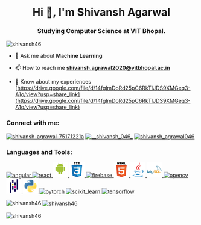 <h1 align="center">Hi 👋, I'm Shivansh Agarwal</h1>
<h3 align="center">Studying Computer Science at VIT Bhopal.</h3>

<p align="left"> <img src="https://komarev.com/ghpvc/?username=shivansh46&label=Profile%20views&color=0e75b6&style=flat" alt="shivansh46" /> </p>

- 💬 Ask me about **Machine Learning**

- 📫 How to reach me **shivansh.agrawal2020@vitbhopal.ac.in**

- 📄 Know about my experiences [https://drive.google.com/file/d/14fglmDoRd25pC6RkTIJDS9XMGeq3-A1o/view?usp=share_link](https://drive.google.com/file/d/14fglmDoRd25pC6RkTIJDS9XMGeq3-A1o/view?usp=share_link)

<h3 align="left">Connect with me:</h3>
<p align="left">
<a href="https://linkedin.com/in/shivansh-agrawal-75171221a" target="blank"><img align="center" src="https://raw.githubusercontent.com/rahuldkjain/github-profile-readme-generator/master/src/images/icons/Social/linked-in-alt.svg" alt="shivansh-agrawal-75171221a" height="30" width="40" /></a>
<a href="https://instagram.com/__shivansh_046_" target="blank"><img align="center" src="https://raw.githubusercontent.com/rahuldkjain/github-profile-readme-generator/master/src/images/icons/Social/instagram.svg" alt="__shivansh_046_" height="30" width="40" /></a>
<a href="https://www.leetcode.com/shivansh_agrawal046" target="blank"><img align="center" src="https://raw.githubusercontent.com/rahuldkjain/github-profile-readme-generator/master/src/images/icons/Social/leet-code.svg" alt="shivansh_agrawal046" height="30" width="40" /></a>
</p>

<h3 align="left">Languages and Tools:</h3>
<p align="left"><a href="https://angular.io/" target="_blank" rel="noreferrer"> 
<img src="https://angular.io/assets/images/logos/angular/angular.svg" alt="angular" width="40" height="40"/> </a>
<a href="https://reactjs.org/" target="_blank" rel="noreferrer"> 
<img src="https://reactjs.org/logo-og.png" alt="react" width="40" height="40"/> </a> <a href="https://developer.android.com" target="_blank" rel="noreferrer"> <img src="https://raw.githubusercontent.com/devicons/devicon/master/icons/android/android-original-wordmark.svg" alt="android" width="40" height="40"/> </a> <a href="https://www.w3schools.com/css/" target="_blank" rel="noreferrer"> <img src="https://raw.githubusercontent.com/devicons/devicon/master/icons/css3/css3-original-wordmark.svg" alt="css3" width="40" height="40"/> </a> <a href="https://firebase.google.com/" target="_blank" rel="noreferrer"> <img src="https://www.vectorlogo.zone/logos/firebase/firebase-icon.svg" alt="firebase" width="40" height="40"/> </a> <a href="https://www.w3.org/html/" target="_blank" rel="noreferrer"> <img src="https://raw.githubusercontent.com/devicons/devicon/master/icons/html5/html5-original-wordmark.svg" alt="html5" width="40" height="40"/> </a> <a href="https://www.java.com" target="_blank" rel="noreferrer"> <img src="https://raw.githubusercontent.com/devicons/devicon/master/icons/java/java-original.svg" alt="java" width="40" height="40"/> </a> <a href="https://www.mysql.com/" target="_blank" rel="noreferrer"> <img src="https://raw.githubusercontent.com/devicons/devicon/master/icons/mysql/mysql-original-wordmark.svg" alt="mysql" width="40" height="40"/> </a> <a href="https://opencv.org/" target="_blank" rel="noreferrer"> <img src="https://www.vectorlogo.zone/logos/opencv/opencv-icon.svg" alt="opencv" width="40" height="40"/> </a> <a href="https://pandas.pydata.org/" target="_blank" rel="noreferrer"> <img src="https://raw.githubusercontent.com/devicons/devicon/2ae2a900d2f041da66e950e4d48052658d850630/icons/pandas/pandas-original.svg" alt="pandas" width="40" height="40"/> </a> <a href="https://www.python.org" target="_blank" rel="noreferrer"> <img src="https://raw.githubusercontent.com/devicons/devicon/master/icons/python/python-original.svg" alt="python" width="40" height="40"/> </a> <a href="https://pytorch.org/" target="_blank" rel="noreferrer"> <img src="https://www.vectorlogo.zone/logos/pytorch/pytorch-icon.svg" alt="pytorch" width="40" height="40"/> </a> <a href="https://scikit-learn.org/" target="_blank" rel="noreferrer"> <img src="https://upload.wikimedia.org/wikipedia/commons/0/05/Scikit_learn_logo_small.svg" alt="scikit_learn" width="40" height="40"/> </a> <a href="https://www.tensorflow.org" target="_blank" rel="noreferrer"> <img src="https://www.vectorlogo.zone/logos/tensorflow/tensorflow-icon.svg" alt="tensorflow" width="40" height="40"/> </a> </p>

<p><img align="left" src="https://github-readme-stats.vercel.app/api/top-langs?username=shivansh46&show_icons=true&locale=en&layout=compact" alt="shivansh46" /></p>

<p>&nbsp;<img align="center" src="https://github-readme-stats.vercel.app/api?username=shivansh46&show_icons=true&locale=en" alt="shivansh46" /></p>

<p><img align="center" src="https://github-readme-streak-stats.herokuapp.com/?user=shivansh46&" alt="shivansh46" /></p>
